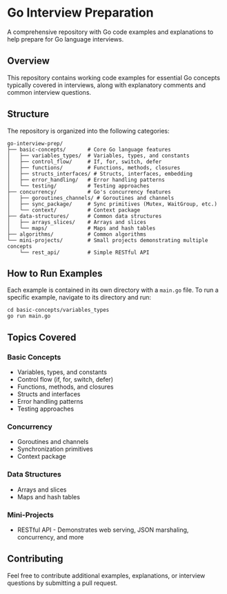 # Go Interview Preparation

A comprehensive repository with Go code examples and explanations to help prepare for Go language interviews.

## Overview

This repository contains working code examples for essential Go concepts typically covered in interviews, along with explanatory comments and common interview questions.

## Structure

The repository is organized into the following categories:

```
go-interview-prep/
├── basic-concepts/       # Core Go language features
│   ├── variables_types/  # Variables, types, and constants
│   ├── control_flow/     # If, for, switch, defer
│   ├── functions/        # Functions, methods, closures
│   ├── structs_interfaces/ # Structs, interfaces, embedding
│   ├── error_handling/   # Error handling patterns
│   └── testing/          # Testing approaches
├── concurrency/          # Go's concurrency features
│   ├── goroutines_channels/ # Goroutines and channels
│   ├── sync_package/     # Sync primitives (Mutex, WaitGroup, etc.)
│   └── context/          # Context package
├── data-structures/      # Common data structures
│   ├── arrays_slices/    # Arrays and slices
│   └── maps/             # Maps and hash tables
├── algorithms/           # Common algorithms
└── mini-projects/        # Small projects demonstrating multiple concepts
    └── rest_api/         # Simple RESTful API
```

## How to Run Examples

Each example is contained in its own directory with a `main.go` file. To run a specific example, navigate to its directory and run:

```
cd basic-concepts/variables_types
go run main.go
```

## Topics Covered

### Basic Concepts
- Variables, types, and constants
- Control flow (if, for, switch, defer)
- Functions, methods, and closures
- Structs and interfaces
- Error handling patterns
- Testing approaches

### Concurrency
- Goroutines and channels
- Synchronization primitives
- Context package

### Data Structures
- Arrays and slices
- Maps and hash tables

### Mini-Projects
- RESTful API - Demonstrates web serving, JSON marshaling, concurrency, and more

## Contributing

Feel free to contribute additional examples, explanations, or interview questions by submitting a pull request.
